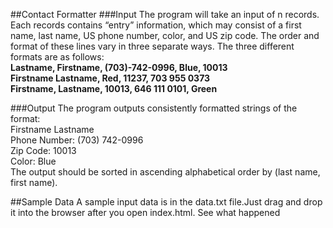 ##Contact Formatter
###Input
The program will take an input of n records. Each records contains “entry” information, which may consist of a first name, last name, US phone number, color, and US zip code.
The order and format of these lines vary in three separate ways. The three different formats are as follows:  
**Lastname, Firstname, (703)-742-0996, Blue, 10013  
Firstname Lastname, Red, 11237, 703 955 0373   
Firstname, Lastname, 10013, 646 111 0101, Green**

###Output
The program outputs consistently formatted strings of the format:  
Firstname Lastname  
Phone Number: (703) 742-0996  
Zip Code: 10013  
Color: Blue  
The output should be sorted in ascending alphabetical order by (last name, first name).

##Sample Data
A sample input data is in the data.txt file.Just drag and drop it into the browser after you open index.html. See what happened
